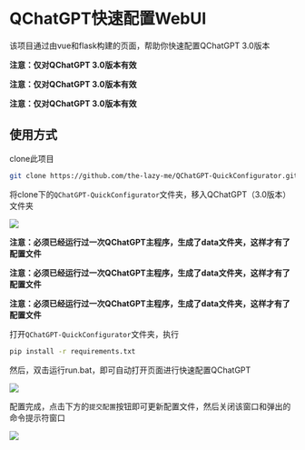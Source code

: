 # QChatGPT快速配置WebUI

该项目通过由vue和flask构建的页面，帮助你快速配置QChatGPT 3.0版本

**注意：仅对QChatGPT 3.0版本有效**

**注意：仅对QChatGPT 3.0版本有效**

**注意：仅对QChatGPT 3.0版本有效**

## 使用方式

clone此项目

```bash
git clone https://github.com/the-lazy-me/QChatGPT-QuickConfigurator.git
```

将clone下的`QChatGPT-QuickConfigurator`文件夹，移入QChatGPT（3.0版本）文件夹

![](E:\QChatGPT-QuickConfigurator\res\img\01.png)

**注意：必须已经运行过一次QChatGPT主程序，生成了data文件夹，这样才有了配置文件**

**注意：必须已经运行过一次QChatGPT主程序，生成了data文件夹，这样才有了配置文件**

**注意：必须已经运行过一次QChatGPT主程序，生成了data文件夹，这样才有了配置文件**

打开`QChatGPT-QuickConfigurator`文件夹，执行

```bash
pip install -r requirements.txt
```

然后，双击运行run.bat，即可自动打开页面进行快速配置QChatGPT

![](E:\QChatGPT-QuickConfigurator\res\img\02.png)

配置完成，点击下方的`提交配置`按钮即可更新配置文件，然后关闭该窗口和弹出的命令提示符窗口

![](E:\QChatGPT-QuickConfigurator\res\img\03.png)